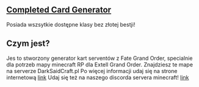 ## [Completed Card Generator](https://tequlli22.github.io/FGO-Card-Generator/fgo.html)
Posiada wszsytkie dostępne klasy bez złotej bestji! 

## Czym jest?
Jes to stworzony generator kart serventów z Fate Grand Order,
specialnie dla potrzeb mapy minecraft RP dla Extell Grand Order.
Znajdziesz te mape na serverze DarkSaidCraft.pl
Po więcej informacji udaj się na strone internetową [link](https://sites.google.com/view/extell-grandorder-wiki/strona-g%C5%82%C3%B3wna)
Udaj się też na naszego discorda servera minecraft! [link](https://discord.gg/cDdcZpqV)
